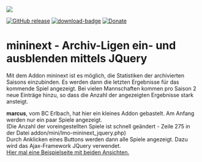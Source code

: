 [<img src="https://www.vest-sport.de/forum_files/addon_mininext_hack.svg">](https://www.vest-sport.de/forum/)

[![GitHub release](https://img.shields.io/github/release/henshingly/mininext_jquery_by_marcus?include_prereleases=&sort=semver&color=blue)](https://github.com/henshingly/mininext_jquery_by_marcus/releases/)
[![download-badge](https://img.shields.io/github/downloads/henshingly/mininext_jquery_by_marcus/total.svg?style=flat-square "Download status")](https://github.com/henshingly/mininext_jquery_by_marcus/releases/latest "Download status")
[![Donate](https://img.shields.io/badge/-Buy%20me%20a%20coffee-brown.svg)](https://paypal.me/LMOforum)
# mininext - Archiv-Ligen ein- und ausblenden mittels JQuery 
Mit dem Addon mininext ist es möglich, die Statistiken der archivierten Saisons einzubinden. Es werden dann die letzten Ergebnisse für das kommende Spiel angezeigt. Bei vielen Mannschaften kommen pro Saison 2 neue Einträge hinzu, so dass die Anzahl der angezeigten Ergebnisse stark ansteigt.

__marcus__, vom BC Erlbach, hat hier ein kleines Addon gebastelt. Am Anfang werden nur ein paar Spiele angezeigt.  
(Die Anzahl der voreingestellten Spiele ist schnell geändert - Zeile 275 in der Datei addon/mini/lmo-mininext_jquery.php)  
Durch Anklicken eines Buttons werden dann alle Spiele angezeigt. Dazu wird das Ajax-Framework JQuery verwendet.  
[Hier mal eine Beispielseite mit beiden Ansichten.](http://lmo8.bplaced.net/history/test.php)
